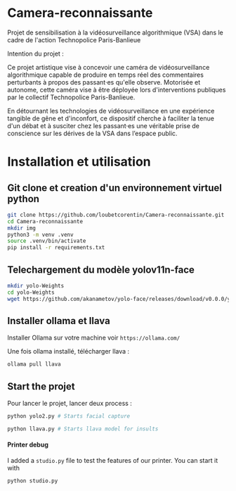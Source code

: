# Camera-reconnaissante

Projet de sensibilisation à la vidéosurveillance algorithmique (VSA) dans le cadre de l'action Technopolice Paris-Banlieue

Intention du projet :

Ce projet artistique vise à concevoir une caméra de vidéosurveillance algorithmique capable de produire en temps réel des commentaires perturbants à propos des passant·es qu'elle observe. Motorisée et autonome, cette caméra vise à être déployée lors d'interventions publiques par le collectif Technopolice Paris-Banlieue.

En détournant les technologies de vidéosurveillance en une expérience tangible de gêne et d'inconfort, ce dispositif cherche à faciliter la tenue d'un débat et à susciter chez les passant·es une véritable prise de conscience sur les dérives de la VSA dans l’espace public.

# Installation et utilisation

## Git clone et creation d'un environnement virtuel python

```bash
git clone https://github.com/loubetcorentin/Camera-reconnaissante.git
cd Camera-reconnaissante
mkdir img
python3 -m venv .venv
source .venv/bin/activate
pip install -r requirements.txt
```

## Telechargement du modèle yolov11n-face

```bash
mkdir yolo-Weights
cd yolo-Weights
wget https://github.com/akanametov/yolo-face/releases/download/v0.0.0/yolov11n-face.pt
```

## Installer ollama et llava

Installer Ollama sur votre machine voir `https://ollama.com/`

Une fois ollama installé, télécharger llava :

```bash
ollama pull llava
```

## Start the projet

Pour lancer le projet, lancer deux process :

```bash
python yolo2.py # Starts facial capture
```

```bash
python llava.py # Starts llava model for insults
```

#### Printer debug

I added a `studio.py` file to test the features of our printer.
You can start it with

```bash
python studio.py
```
